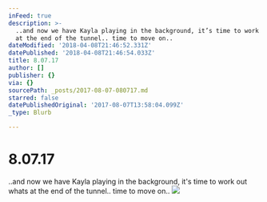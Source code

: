 ```yaml
---
inFeed: true
description: >-
  ..and now we have Kayla playing in the background, it’s time to work out whats
  at the end of the tunnel.. time to move on..
dateModified: '2018-04-08T21:46:52.331Z'
datePublished: '2018-04-08T21:46:54.033Z'
title: 8.07.17
author: []
publisher: {}
via: {}
sourcePath: _posts/2017-08-07-080717.md
starred: false
datePublishedOriginal: '2017-08-07T13:58:04.099Z'
_type: Blurb

---
```

# 8.07.17

..and now we have Kayla playing in the background, it's time to work out whats at the end of the tunnel.. time to move on..
![](https://the-grid-user-content.s3-us-west-2.amazonaws.com/f90b9edb-6e53-41e3-aa58-8a198f7c7634.jpg)